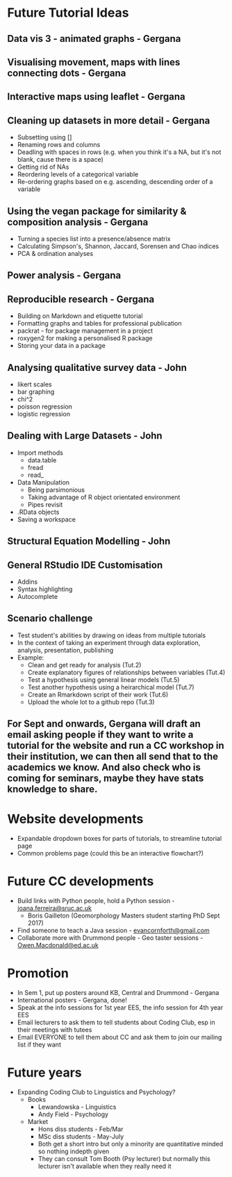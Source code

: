 # Future Tutorial Ideas

## Data vis 3 - animated graphs - Gergana

## Visualising movement, maps with lines connecting dots - Gergana
## Interactive maps using leaflet - Gergana

## Cleaning up datasets in more detail - Gergana
* Subsetting using []
* Renaming rows and columns
* Deadling with spaces in rows (e.g. when you think it's a NA, but it's not blank, cause there is a space)
* Getting rid of NAs
* Reordering levels of a categorical variable
* Re-ordering graphs based on e.g. ascending, descending order of a variable

## Using the vegan package for similarity & composition analysis - Gergana
* Turning a species list into a presence/absence matrix
* Calculating Simpson's, Shannon, Jaccard, Sorensen and Chao indices
* PCA & ordination analyses

## Power analysis - Gergana

## Reproducible research - Gergana
* Building on Markdown and etiquette tutorial
* Formatting graphs and tables for professional publication
* packrat - for package management in a project
* roxygen2 for making a personalised R package
* Storing your data in a package
  
## Analysing qualitative survey data - John
* likert scales
* bar graphing
* chi^2
* poisson regression
* logistic regression

## Dealing with Large Datasets - John
* Import methods
  * data.table
  * fread
  * read_
* Data Manipulation
  * Being parsimonious
  * Taking advantage of R object orientated environment
  * Pipes revisit
* .RData objects
* Saving a workspace

## Structural Equation Modelling - John

## General RStudio IDE Customisation
* Addins
* Syntax highlighting
* Autocomplete

## Scenario challenge
* Test student's abilities by drawing on ideas from multiple tutorials
* In the context of taking an experiment through data exploration, analysis, presentation, publishing
* Example:
  * Clean and get ready for analysis (Tut.2)
  * Create explanatory figures of relationships between variables (Tut.4)
  * Test a hypothesis using general linear models (Tut.5)
  * Test another hypothesis using a heirarchical model (Tut.7)
  * Create an Rmarkdown script of their work (Tut.6)
  * Upload the whole lot to a github repo (Tut.3) 

## For Sept and onwards, Gergana will draft an email asking people if they want to write a tutorial for the website and run a CC workshop in their institution, we can then all send that to the academics we know. And also check who is coming for seminars, maybe they have stats knowledge to share.

# Website developments
* Expandable dropdown boxes for parts of tutorials, to streamline tutorial page
* Common problems page (could this be an interactive flowchart?)

# Future CC developments
* Build links with Python people, hold a Python session - joana.ferreira@sruc.ac.uk 
	* Boris Gailleton (Geomorphology Masters student starting PhD Sept 2017)
* Find someone to teach a Java session - evancornforth@gmail.com
* Collaborate more with Drummond people - Geo taster sessions - Owen.Macdonald@ed.ac.uk 

# Promotion
* In Sem 1, put up posters around KB, Central and Drummond - Gergana
* International posters - Gergana, done! 
* Speak at the info sessions for 1st year EES, the info session for 4th year EES
* Email lecturers to ask them to tell students about Coding Club, esp in their meetings with tutees
* Email EVERYONE to tell them about CC and ask them to join our mailing list if they want

# Future years
* Expanding Coding Club to Linguistics and Psychology?
	* Books
		* Lewandowska - Linguistics
		* Andy Field - Psychology
	* Market
		* Hons diss students - Feb/Mar
		* MSc diss students - May-July
		* Both get a short intro but only a minority are quantitative minded so nothing indepth given
		* They can consult Tom Booth (Psy lecturer) but normally this lecturer isn't available when they really need it
